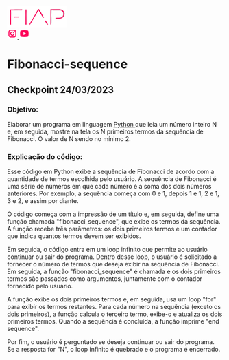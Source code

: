 <a href="https://www.fiap.com.br/">
<img src="fiap.png" width="140" height="50">
</a> <br>


<a href="https://www.instagram.com/fiapoficial/">
<img src="ig.png">
</a>

<a href="https://www.youtube.com/@FiapBrasil">
<img src="yt.png">
</a>

# Fibonacci-sequence

<h2> Checkpoint 24/03/2023 </h2>
  
  <h3>Objetivo:</h3>
  Elaborar um programa em linguagem <a href="https://www.python.org/"> Python </a>que leia um número inteiro N e, em seguida, mostre na tela os N primeiros termos da sequência de Fibonacci. O valor de N sendo no mínimo 2.
  
  <h3>Explicação do código:</h3>
  
  Esse código em Python exibe a sequência de Fibonacci de acordo com a quantidade de termos escolhida pelo usuário. A sequência de Fibonacci é uma série de números em que cada número é a soma dos dois números anteriores. Por exemplo, a sequência começa com 0 e 1, depois 1 e 1, 2 e 1, 3 e 2, e assim por diante.

O código começa com a impressão de um título e, em seguida, define uma função chamada "fibonacci_sequence", que exibe os termos da sequência. A função recebe três parâmetros: os dois primeiros termos e um contador que indica quantos termos devem ser exibidos.

Em seguida, o código entra em um loop infinito que permite ao usuário continuar ou sair do programa. Dentro desse loop, o usuário é solicitado a fornecer o número de termos que deseja exibir na sequência de Fibonacci. Em seguida, a função "fibonacci_sequence" é chamada e os dois primeiros termos são passados como argumentos, juntamente com o contador fornecido pelo usuário.

A função exibe os dois primeiros termos e, em seguida, usa um loop "for" para exibir os termos restantes. Para cada número na sequência (exceto os dois primeiros), a função calcula o terceiro termo, exibe-o e atualiza os dois primeiros termos. Quando a sequência é concluída, a função imprime "end sequence".

Por fim, o usuário é perguntado se deseja continuar ou sair do programa. Se a resposta for "N", o loop infinito é quebrado e o programa é encerrado.

<br>

```



